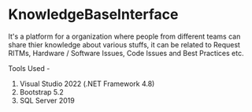 # KnowledgeBaseInterface

It's a platform for a organization where people from different teams can share thier knowledge about various stuffs, it can be related to Request RITMs, Hardware / Software Issues,
Code Issues and Best Practices etc.

Tools Used -
1. Visual Studio 2022 (.NET Framework 4.8)
2. Bootstrap 5.2
3. SQL Server 2019
